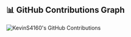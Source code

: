 ## 📊 GitHub Contributions Graph

![KevinS4160's GitHub Contributions](https://github-readme-streak-stats.herokuapp.com/?user=KevinS4160&theme=dark&hide_border=true)
